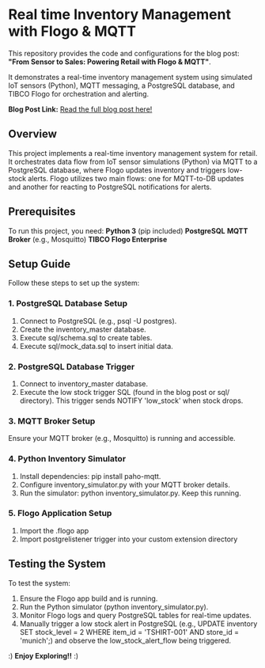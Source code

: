 # Real time Inventory Management with Flogo & MQTT
This repository provides the code and configurations for the blog post: **"From Sensor to Sales: Powering Retail with Flogo & MQTT"**.

It demonstrates a real-time inventory management system using simulated IoT sensors (Python), MQTT messaging, a PostgreSQL database, and TIBCO Flogo for orchestration and alerting.

**Blog Post Link:** [Read the full blog post here!](https://walkthrough.so/pblc/lDmKaIIHLfjX/real-time-retail-powering-inventory-with-flogo-and-mqtt)


## Overview

This project implements a real-time inventory management system for retail. It orchestrates data flow from IoT sensor simulations (Python) via MQTT to a PostgreSQL database, where Flogo updates inventory and triggers low-stock alerts. Flogo utilizes two main flows: one for MQTT-to-DB updates and another for reacting to PostgreSQL notifications for alerts.

## Prerequisites

To run this project, you need:
**Python 3** (pip included)
**PostgreSQL**
**MQTT Broker** (e.g., Mosquitto)
**TIBCO Flogo Enterprise**


## Setup Guide

Follow these steps to set up the system:

### 1. PostgreSQL Database Setup
1.  Connect to PostgreSQL (e.g., psql -U postgres).
2.  Create the inventory_master database.
3.  Execute sql/schema.sql to create tables.
4.  Execute sql/mock_data.sql to insert initial data.

### 2. PostgreSQL Database Trigger
1.  Connect to inventory_master database.
2.  Execute the low stock trigger SQL (found in the blog post or sql/ directory). This trigger sends NOTIFY 'low_stock' when stock drops.

### 3. MQTT Broker Setup
Ensure your MQTT broker (e.g., Mosquitto) is running and accessible.

### 4. Python Inventory Simulator
1.  Install dependencies: pip install paho-mqtt.
2.  Configure inventory_simulator.py with your MQTT broker details.
3.  Run the simulator: python inventory_simulator.py. Keep this running.


### 5. Flogo Application Setup
1.  Import the .flogo app 
2.  Import postgrelistener trigger into your custom extension directory

## Testing the System

To test the system:
1.  Ensure the Flogo app build and is running.
2.  Run the Python simulator (python inventory_simulator.py).
3.  Monitor Flogo logs and query PostgreSQL tables for real-time updates.
4.  Manually trigger a low stock alert in PostgreSQL (e.g., UPDATE inventory SET stock_level = 2 WHERE item_id = 'TSHIRT-001' AND store_id = 'munich';) and observe the low_stock_alert_flow being triggered.

:) **Enjoy Exploring!!** :)